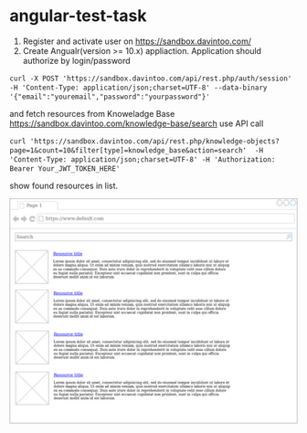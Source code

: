 # angular-test-task

1) Register and activate user on https://sandbox.davintoo.com/
2) Create Angualr(version >= 10.x) appliaction. 
Application should authorize by login/password
```
curl -X POST 'https://sandbox.davintoo.com/api/rest.php/auth/session' -H 'Content-Type: application/json;charset=UTF-8' --data-binary '{"email":"youremail","password":"yourpassword"}'
```
and fetch resources from Knoweladge Base
https://sandbox.davintoo.com/knowledge-base/search
use API call
```
curl 'https://sandbox.davintoo.com/api/rest.php/knowledge-objects?page=1&count=10&filter[type]=knowledge_base&action=search'  -H 'Content-Type: application/json;charset=UTF-8' -H 'Authorization: Bearer Your_JWT_TOKEN_HERE'
```
show found resources in list.

![Mockup](https://raw.githubusercontent.com/davintoo/angualr-test-task/master/Angular%20Task.jpg)
